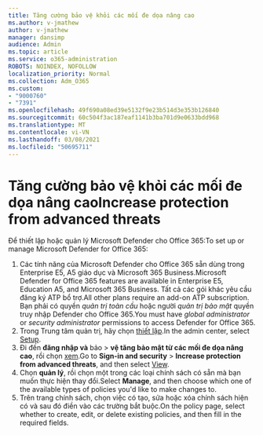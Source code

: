 ```yaml
---
title: Tăng cường bảo vệ khỏi các mối đe dọa nâng cao
ms.author: v-jmathew
author: v-jmathew
manager: dansimp
audience: Admin
ms.topic: article
ms.service: o365-administration
ROBOTS: NOINDEX, NOFOLLOW
localization_priority: Normal
ms.collection: Adm_O365
ms.custom:
- "9000760"
- "7391"
ms.openlocfilehash: 49f690a08ed39e5132f9e23b514d3e353b126840
ms.sourcegitcommit: 60c504f3ac187eaf1141b3ba701d9e0633bdd968
ms.translationtype: MT
ms.contentlocale: vi-VN
ms.lasthandoff: 03/08/2021
ms.locfileid: "50695711"
---
```

# <a name="increase-protection-from-advanced-threats"></a><span data-ttu-id="33f7d-102">Tăng cường bảo vệ khỏi các mối đe dọa nâng cao</span><span class="sxs-lookup"><span data-stu-id="33f7d-102">Increase protection from advanced threats</span></span>

<span data-ttu-id="33f7d-103">Để thiết lập hoặc quản lý Microsoft Defender cho Office 365:</span><span class="sxs-lookup"><span data-stu-id="33f7d-103">To set up or manage Microsoft Defender for Office 365:</span></span>

1. <span data-ttu-id="33f7d-104">Các tính năng của Microsoft Defender cho Office 365 sẵn dùng trong Enterprise E5, A5 giáo dục và Microsoft 365 Business.</span><span class="sxs-lookup"><span data-stu-id="33f7d-104">Microsoft Defender for Office 365 features are available in Enterprise E5, Education A5, and Microsoft 365 Business.</span></span> <span data-ttu-id="33f7d-105">Tất cả các gói khác yêu cầu đăng ký ATP bổ trợ.</span><span class="sxs-lookup"><span data-stu-id="33f7d-105">All other plans require an add-on ATP subscription.</span></span> <span data-ttu-id="33f7d-106">Bạn phải có quyền *quản trị toàn cầu* hoặc người *quản trị bảo mật* quyền truy nhập Defender cho Office 365.</span><span class="sxs-lookup"><span data-stu-id="33f7d-106">You must have *global administrator* or *security administrator* permissions to access Defender for Office 365.</span></span>
2. <span data-ttu-id="33f7d-107">Trong Trung tâm quản trị, hãy chọn [thiết lập](https://go.microsoft.com/fwlink/p/?linkid=2075721).</span><span class="sxs-lookup"><span data-stu-id="33f7d-107">In the admin center, select [Setup](https://go.microsoft.com/fwlink/p/?linkid=2075721).</span></span>
3. <span data-ttu-id="33f7d-108">Đi đến **đăng nhập và** bảo  >  **vệ tăng bảo mật từ các mối đe dọa nâng cao**, rồi chọn [xem](https://go.microsoft.com/fwlink/?linkid=2109302).</span><span class="sxs-lookup"><span data-stu-id="33f7d-108">Go to **Sign-in and security** > **Increase protection from advanced threats**, and then select [View](https://go.microsoft.com/fwlink/?linkid=2109302).</span></span>
4. <span data-ttu-id="33f7d-109">Chọn **quản lý**, rồi chọn một trong các loại chính sách có sẵn mà bạn muốn thực hiện thay đổi.</span><span class="sxs-lookup"><span data-stu-id="33f7d-109">Select **Manage**, and then choose which one of the available types of policies you'd like to make changes to.</span></span>
5. <span data-ttu-id="33f7d-110">Trên trang chính sách, chọn việc có tạo, sửa hoặc xóa chính sách hiện có và sau đó điền vào các trường bắt buộc.</span><span class="sxs-lookup"><span data-stu-id="33f7d-110">On the policy page, select whether to create, edit, or delete existing policies, and then fill in the required fields.</span></span>
